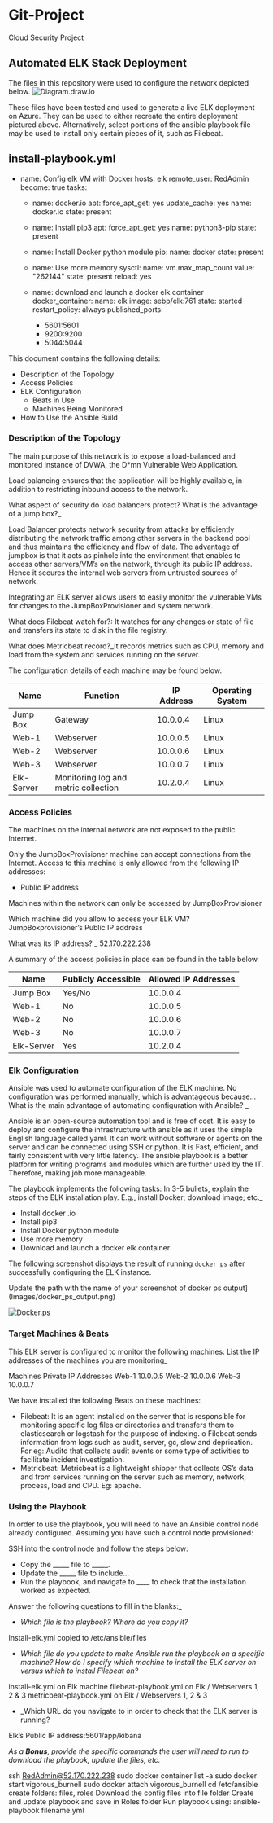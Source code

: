 # Git-Project
Cloud Security Project
## Automated ELK Stack Deployment

The files in this repository were used to configure the network depicted below.
![Diagram.draw.io]( file:///C:/Users/jyots/OneDrive/Desktop/Git%20Project/Images/Project%20Diagram.drawio.png)

These files have been tested and used to generate a live ELK deployment on Azure. They can be used to either recreate the entire deployment pictured above. Alternatively, select portions of the ansible playbook file may be used to install only certain pieces of it, such as Filebeat.

   install-playbook.yml
---
- name: Config elk VM with Docker
  hosts: elk
  remote_user: RedAdmin
  become: true
  tasks:
  - name: docker.io
    apt:
      force_apt_get: yes
      update_cache: yes
      name: docker.io
      state: present

  - name: Install pip3
    apt:
      force_apt_get: yes
      name: python3-pip
      state: present

  - name: Install Docker python module
    pip:
      name: docker
      state: present

  - name: Use more memory
    sysctl:
      name: vm.max_map_count
      value: "262144"
      state: present
      reload: yes

  - name: download and launch a docker elk container
    docker_container:
      name: elk
      image: sebp/elk:761
      state: started
      restart_policy: always
      published_ports:
      - 5601:5601
      - 9200:9200
      - 5044:5044


This document contains the following details:
- Description of the Topology
- Access Policies
- ELK Configuration
  - Beats in Use
  - Machines Being Monitored
- How to Use the Ansible Build


### Description of the Topology

The main purpose of this network is to expose a load-balanced and monitored instance of DVWA, the D*mn Vulnerable Web Application.

Load balancing ensures that the application will be highly available, in addition to restricting inbound access to the network.

What aspect of security do load balancers protect? What is the advantage of a jump box?_

Load Balancer protects network security from attacks by efficiently distributing the network traffic among other servers in the backend pool and thus maintains the efficiency and flow of data.  The advantage of jumpbox is that it acts as pinhole into the environment that enables to access other servers/VM’s on the network, through its public IP address. Hence it secures the internal web servers from untrusted sources of network.

Integrating an ELK server allows users to easily monitor the vulnerable VMs for changes to the JumpBoxProvisioner and system network.

 What does Filebeat watch for?: It watches for any changes or state of file and transfers its state to disk in the file registry.
 
 What does Metricbeat record?_It records metrics such as CPU, memory and load from the system and services running on the server.

The configuration details of each machine may be found below.

| Name     | Function  | IP Address | Operating System |
|----------|---------- |------------|------------------|
| Jump Box | Gateway   | 10.0.0.4   | Linux |  
| Web-1    | Webserver | 10.0.0.5   | Linux |                  
| Web-2    | Webserver | 10.0.0.6   | Linux | 
| Web-3    | Webserver | 10.0.0.7   | Linux |
| Elk-Server| Monitoring log and metric collection | 10.2.0.4 | Linux |                          

### Access Policies

The machines on the internal network are not exposed to the public Internet. 

Only the JumpBoxProvisioner machine can accept connections from the Internet. Access to this machine is only allowed from the following IP addresses:

- Public IP address 

Machines within the network can only be accessed by JumpBoxProvisioner

Which machine did you allow to access your ELK VM? 
JumpBoxprovisioner’s Public IP address

What was its IP address? _
52.170.222.238

A summary of the access policies in place can be found in the table below.

| Name     | Publicly Accessible | Allowed IP Addresses |
|----------|---------------------|----------------------|
| Jump Box | Yes/No              |    10.0.0.4          |
| Web-1    |   No                |    10.0.0.5          |
| Web-2    |   No                |    10.0.0.6          |
| Web-3    |   No	             |    10.0.0.7          |
|Elk-Server| Yes                 |    10.2.0.4          |

### Elk Configuration

Ansible was used to automate configuration of the ELK machine. No configuration was performed manually, which is advantageous because...
What is the main advantage of automating configuration with Ansible? _

Ansible is an open-source automation tool and is free of cost. It is easy to deploy and configure the infrastructure with ansible as it uses the simple English language called yaml. It can work without software or agents on the server and can be connected using SSH or python. It is 
Fast, efficient, and fairly consistent with very little latency. The ansible playbook is a better platform for writing programs and modules which are further used by the IT. Therefore, making job more manageable.


The playbook implements the following tasks:
In 3-5 bullets, explain the steps of the ELK installation play. E.g., install Docker; download image; etc._
* Install docker .io
* Install pip3
* Install Docker python module
* Use more memory
* Download and launch a docker elk container


The following screenshot displays the result of running `docker ps` after successfully configuring the ELK instance.

Update the path with the name of your screenshot of docker ps output](Images/docker_ps_output.png)

![Docker.ps]( file:///C:/Users/jyots/OneDrive/Desktop/Git%20Project/Images/docker%20ps%20-Screenshot%202021-09-22%20111710.png)


### Target Machines & Beats
This ELK server is configured to monitor the following machines:
List the IP addresses of the machines you are monitoring_

Machines		   Private IP Addresses
Web-1			   10.0.0.5
Web-2			   10.0.0.6
Web-3 		       10.0.0.7

We have installed the following Beats on these machines:
* Filebeat: It is an agent installed on the server that is responsible for monitoring specific log files or directories and transfers them to elasticsearch or logstash for the purpose of indexing. 
o Filebeat sends information from logs such as audit, server, gc, slow and deprication. For eg: Auditd that collects audit events or some type of activities to facilitate incident investigation.
* Metricbeat: Metricbeat is a lightweight shipper that collects OS’s data and from services running on the server such as memory, network, process, load and CPU. Eg: apache.

### Using the Playbook
In order to use the playbook, you will need to have an Ansible control node already configured. Assuming you have such a control node provisioned: 

SSH into the control node and follow the steps below:
- Copy the _____ file to _____.
- Update the _____ file to include...
- Run the playbook, and navigate to ____ to check that the installation worked as expected.

 Answer the following questions to fill in the blanks:_
- _Which file is the playbook? Where do you copy it?_

Install-elk.yml copied to /etc/ansible/files

- _Which file do you update to make Ansible run the playbook on a specific machine? How do I specify which machine to install the ELK server on versus which to install Filebeat on?_

install-elk.yml on Elk machine
filebeat-playbook.yml  on Elk / Webservers 1, 2 & 3
metricbeat-playbook.yml on Elk / Webservers 1, 2 & 3


- _Which URL do you navigate to in order to check that the ELK server is running?
 
Elk’s Public IP address:5601/app/kibana

_As a **Bonus**, provide the specific commands the user will need to run to download the playbook, update the files, etc._

ssh RedAdmin@52.170.222.238
sudo docker container list -a
sudo docker start vigorous_burnell
sudo docker attach vigorous_burnell
cd /etc/ansible
create folders: files, roles
Download the config files into file folder
Create and update playbook and save in Roles folder
Run playbook using: ansible-playbook filename.yml




